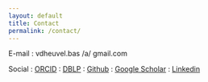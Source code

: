 ```yaml
---
layout: default
title: Contact
permalink: /contact/
---
```


E-mail
: vdheuvel.bas /a/ gmail.com

Social
: [ORCID](https://orcid.org/0000-0002-8264-7371)
: [DBLP](https://dblp.uni-trier.de/pers/hd/h/Heuvel_0001:Bas_van_den)
: [Github](https://github.com/basvdheuvel)
: [Google Scholar](https://scholar.google.com/citations?user=YpJ6jicAAAAJ)
: [Linkedin](https://www.linkedin.com/in/bas-van-den-heuvel-901281156/)
